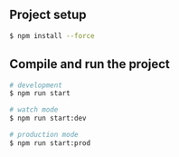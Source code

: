 ## Project setup

```bash
$ npm install --force
```

## Compile and run the project

```bash
# development
$ npm run start

# watch mode
$ npm run start:dev

# production mode
$ npm run start:prod
```